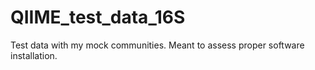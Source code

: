 # QIIME_test_data_16S
Test data with my mock communities.  Meant to assess proper software installation.
